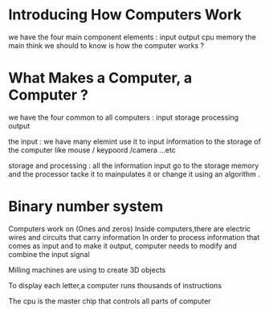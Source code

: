 # Introducing How Computers Work
we have the four main component elements :
input 
output
cpu 
memory
the main think we should to know is how the computer works ?

# What Makes a Computer, a Computer ?
we have the four common to all computers :
input
storage
processing
output

the  input : we have many elemint use it to input information to the storage of the computer like mouse / keypoord /camera ...etc


storage and processing : all the information input go to the storage memory and the processor tacke it to mainpulates it or change it using an algorithm .

# Binary number system
Computers work on (Ones and zeros)
Inside computers,there are electric wires and circuits that carry information
In order to process information that comes as input and to make it output, computer needs to modify and combine the input signal

Milling machines are using to create 3D objects

To display each letter,a computer runs thousands of instructions

The cpu is the master chip that controls all parts of computer
